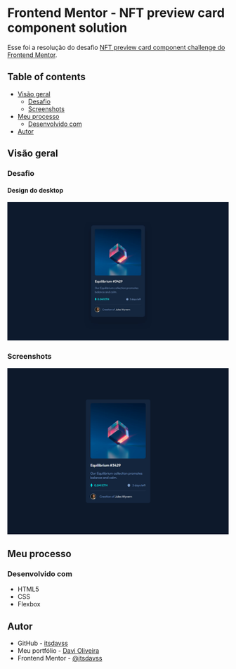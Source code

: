 # Frontend Mentor - NFT preview card component solution

Esse foi a resolução do desafio [NFT preview card component challenge do Frontend Mentor](https://www.frontendmentor.io/challenges/nft-preview-card-component-SbdUL_w0U).

## Table of contents

- [Visão geral](#visão-geral)
  - [Desafio](#desafio)
  - [Screenshots](#screenshots)
- [Meu processo](#meu-processo)
  - [Desenvolvido com](#desenvolvido-com)
- [Autor](#autor)

## Visão geral

### Desafio

#### Design do desktop
![](design/desktop-design.jpg)

### Screenshots

![](screenshots/design_desktop.png)

## Meu processo

### Desenvolvido com

- HTML5 
- CSS
- Flexbox

## Autor

- GitHub - [itsdavss](https://github.com/itsdavss)
- Meu portfólio - [Davi Oliveira](https://itsdavss.github.io/portfolio-davi/)
- Frontend Mentor - [@itsdavss](https://www.frontendmentor.io/profile/itsdavss)
